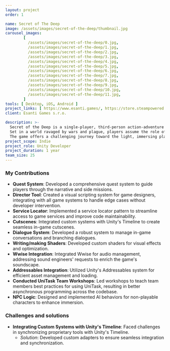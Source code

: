 ```yaml
---
layout: project
order: 1

name: Secret of The Deep
image: /assets/images/secret-of-the-deep/thumbnail.jpg
carousel_images:
        [
          /assets/images/secret-of-the-deep/0.jpg,
          /assets/images/secret-of-the-deep/1.jpg,
          /assets/images/secret-of-the-deep/2.jpg,
          /assets/images/secret-of-the-deep/3.jpg,
          /assets/images/secret-of-the-deep/4.jpg,
          /assets/images/secret-of-the-deep/5.jpg,
          /assets/images/secret-of-the-deep/6.jpg,
          /assets/images/secret-of-the-deep/7.jpg,
          /assets/images/secret-of-the-deep/8.jpg,
          /assets/images/secret-of-the-deep/9.jpg,
          /assets/images/secret-of-the-deep/10.jpg,
          /assets/images/secret-of-the-deep/11.jpg,
        ]
tools: [ Desktop, iOS, Android ]
project_links: [ https://www.esanti.games/, https://store.steampowered.com/app/2709410 ]
client: Esanti Games s.r.o.

description: >-
  Secret of the Deep is a single-player, third-person action-adventure game with RPG elements. \n
  Set in a world ravaged by wars and plague, players assume the role of a nameless hero summoned by Death to uncover and combat the darkness lurking in the Deep. \n
  The game offers a challenging journey toward the light, immersing players in a richly atmospheric environment. 
project_scope: Indie
project_role: Unity Developer
project_duration: 1 year
team_size: 25
---
```


### My Contributions

- **Quest System**: Developed a comprehensive quest system to guide players through the narrative and side missions.
- **Director Tool**: Created a visual scripting system for game designers, integrating with all game systems to handle edge cases without developer intervention.
- **Service Locator**: Implemented a service locator pattern to streamline access to game services and improve code maintainability.
- **Cutscenes**: Integrated custom systems with Unity's Timeline to create seamless in-game cutscenes.
- **Dialogue System**: Developed a robust system to manage in-game conversations and branching dialogues.
- **Writing/making Shaders**: Developed custom shaders for visual effects and optimization.
- **Wwise Integration**: Integrated Wwise for audio management, addressing sound engineers' requests to enrich the game's soundscape.
- **Addressables Integration**: Utilized Unity's Addressables system for efficient asset management and loading.
- **Conducted UniTask Team Workshops**: Led workshops to teach team members best practices for using UniTask, resulting in better asynchronous programming across the codebase.
- **NPC Logic**: Designed and implemented AI behaviors for non-playable characters to enhance immersion.

### Challenges and solutions
- **Integrating Custom Systems with Unity's Timeline**: Faced challenges in synchronizing proprietary tools with Unity's Timeline. 
  - _Solution_: Developed custom adapters to ensure seamless integration and synchronization.